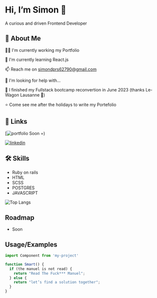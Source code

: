 
# Hi, I’m Simon 👋

A curious and driven Frontend Developer
## 🚀 About Me

👩‍💻 I'm currently working my Portfolio

🧠 I'm currently learning React.js

📫 Reach me on simondprs62790@gmail.com

🤔 I'm looking for help with...

📖 I finished my Fullstack bootcamp reconvertion in June 2023 (thanks Le-Wagon Lausanne 🚋)

⭐ Come see me after the holidays to write my Portefolio


## 🔗 Links
[![portfolio](#) Soon =)

[![linkedin](https://img.shields.io/badge/linkedin-0A66C2?style=for-the-badge&logo=linkedin&logoColor=white)](https://www.linkedin.com/in/simondespres/)



## 🛠 Skills

- Ruby on rails
- HTML
- SCSS
- POSTGRES
- JAVASCRIPT

![Top Langs](https://github-readme-stats.vercel.app/api/top-langs/?username=PilcodeurDev&theme=dark)

## Roadmap

- Soon
## Usage/Examples

```javascript
import Component from 'my-project'

function Smart() {
  if (the manuel is not read) {
    return "Read The Fuck*** Manuel";
  } else {
    return "let’s find a solution together";
  }
}
```

